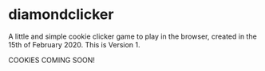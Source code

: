 # diamondclicker
 A little and simple cookie clicker game to play in the browser, created in the 15th of February 2020. This is Version 1.

COOKIES COMING SOON!
